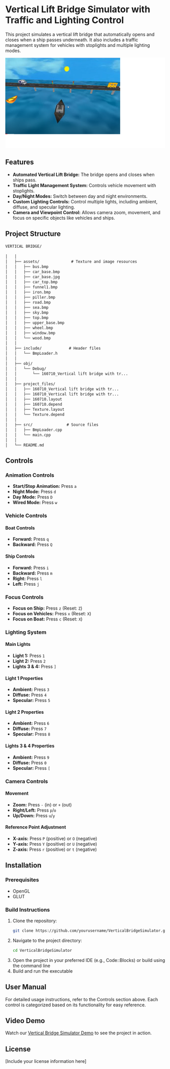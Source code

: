 # Vertical Lift Bridge Simulator with Traffic and Lighting Control

This project simulates a vertical lift bridge that automatically opens and closes when a ship passes underneath. It also includes a traffic management system for vehicles with stoplights and multiple lighting modes.

![Simulator Screenshot](./assets/s.png)  <!-- Replace this with an actual screenshot path if available -->

## Features

- **Automated Vertical Lift Bridge:** The bridge opens and closes when ships pass.
- **Traffic Light Management System:** Controls vehicle movement with stoplights.
- **Day/Night Modes:** Switch between day and night environments.
- **Custom Lighting Controls:** Control multiple lights, including ambient, diffuse, and specular lighting.
- **Camera and Viewpoint Control:** Allows camera zoom, movement, and focus on specific objects like vehicles and ships.

## Project Structure
```
VERTICAL BRIDGE/

│   │
│   ├── assets/              # Texture and image resources
│   │   ├── bus.bmp
│   │   ├── car_base.bmp
│   │   ├── car_base.jpg
│   │   ├── car_top.bmp
│   │   ├── funnel1.bmp
│   │   ├── iron.bmp
│   │   ├── piller.bmp
│   │   ├── road.bmp
│   │   ├── sea.bmp
│   │   ├── sky.bmp
│   │   ├── top.bmp
│   │   ├── upper_base.bmp
│   │   ├── wheel.bmp
│   │   ├── window.bmp
│   │   └── wood.bmp
│   │
│   ├── include/            # Header files
│   │   └── BmpLoader.h
│   │
│   ├── obj/               
│   │   └── Debug/
│   │       └── 160710_Vertical lift bridge with tr...
│   │
│   ├── project_files/      
│   │   ├── 160710_Vertical lift bridge with tr...
│   │   ├── 160710_Vertical lift bridge with tr...
│   │   ├── 160710.layout
│   │   ├── 160710.depend
│   │   ├── Texture.layout
│   │   └── Texture.depend
│   │
│   ├── src/               # Source files
│   │   ├── BmpLoader.cpp
│   │   └── main.cpp
│   │
│   └── README.md
```

## Controls

### Animation Controls
- **Start/Stop Animation:** Press `a`
- **Night Mode:** Press `d`
- **Day Mode:** Press `D`
- **Wired Mode:** Press `w`

### Vehicle Controls
#### Boat Controls
- **Forward:** Press `q`
- **Backward:** Press `Q`

#### Ship Controls
- **Forward:** Press `i`
- **Backward:** Press `m`
- **Right:** Press `l`
- **Left:** Press `j`

### Focus Controls
- **Focus on Ship:** Press `z` (Reset: `Z`)
- **Focus on Vehicles:** Press `x` (Reset: `X`)
- **Focus on Boat:** Press `c` (Reset: `X`)

### Lighting System
#### Main Lights
- **Light 1:** Press `1`
- **Light 2:** Press `2`
- **Lights 3 & 4:** Press `]`

#### Light 1 Properties
- **Ambient:** Press `3`
- **Diffuse:** Press `4`
- **Specular:** Press `5`

#### Light 2 Properties
- **Ambient:** Press `6`
- **Diffuse:** Press `7`
- **Specular:** Press `8`

#### Lights 3 & 4 Properties
- **Ambient:** Press `9`
- **Diffuse:** Press `0`
- **Specular:** Press `[`

### Camera Controls
#### Movement
- **Zoom:** Press `-` (in) or `+` (out)
- **Right/Left:** Press `p`/`o`
- **Up/Down:** Press `u`/`y`

#### Reference Point Adjustment
- **X-axis:** Press `P` (positive) or `O` (negative)
- **Y-axis:** Press `Y` (positive) or `U` (negative)
- **Z-axis:** Press `r` (positive) or `t` (negative)

## Installation

### Prerequisites
- OpenGL
- GLUT

### Build Instructions
1. Clone the repository:
   ```bash
   git clone https://github.com/yourusername/VerticalBridgeSimulator.git
   ```
2. Navigate to the project directory:
   ```bash
   cd VerticalBridgeSimulator
   ```
3. Open the project in your preferred IDE (e.g., Code::Blocks) or build using the command line
4. Build and run the executable

## User Manual
For detailed usage instructions, refer to the Controls section above. Each control is categorized based on its functionality for easy reference.

## Video Demo
Watch our [Vertical Bridge Simulator Demo](https://drive.google.com/file/d/1pwgJGdcyfXJVYrbuJ8ycufdqwl5YfFFW/view?usp=sharing) to see the project in action.

## License
[Include your license information here]
